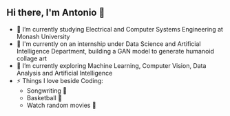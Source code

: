 ## Hi there, I'm Antonio 👋

- 🔭 I’m currently studying Electrical and Computer Systems Engineering at Monash University
- 🏢 I'm currently on an internship under Data Science and Artificial Intelligence Department, building a GAN model to generate humanoid collage art 
- 🌱 I’m currently exploring Machine Learning, Computer Vision, Data Analysis and Artificial Intelligence
- ⚡ Things I love beside Coding: 
  *	Songwriting 🎸 
  * Basketball 🏀 
  * Watch random movies 🍿 

